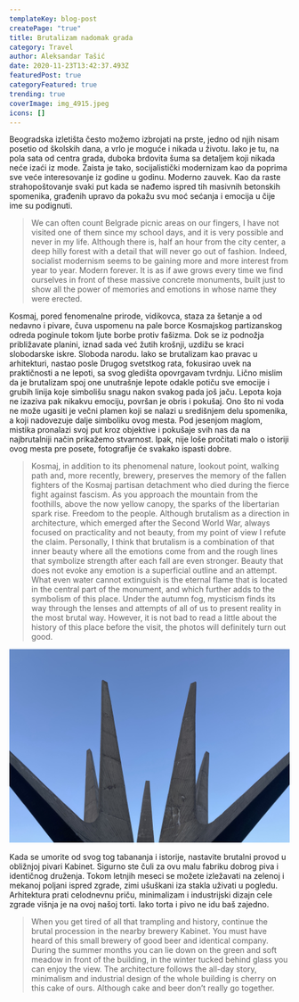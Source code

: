 ```yaml
---
templateKey: blog-post
createPage: "true"
title: Brutalizam nadomak grada
category: Travel
author: Aleksandar Tašić
date: 2020-11-23T13:42:37.493Z
featuredPost: true
categoryFeatured: true
trending: true
coverImage: img_4915.jpeg
icons: []
---
```

Beogradska izletišta često možemo izbrojati na prste, jedno od njih nisam posetio od školskih dana, a vrlo je moguće i nikada u životu. Iako je tu, na pola sata od centra grada, duboka brdovita šuma sa detaljem koji nikada neće izaći iz mode. Zaista je tako, socijalistički modernizam kao da poprima sve veće interesovanje iz godine u godinu. Moderno zauvek. Kao da raste strahopoštovanje svaki put kada se nađemo ispred tih masivnih betonskih spomenika, građenih upravo da pokažu svu moć sećanja i emocija u čije ime su podignuti.

> We can often count Belgrade picnic areas on our fingers, I have not visited one of them since my school days, and it is very possible and never in my life. Although there is, half an hour from the city center, a deep hilly forest with a detail that will never go out of fashion. Indeed, socialist modernism seems to be gaining more and more interest from year to year. Modern forever. It is as if awe grows every time we find ourselves in front of these massive concrete monuments, built just to show all the power of memories and emotions in whose name they were erected.

Kosmaj, pored fenomenalne prirode, vidikovca, staza za šetanje a od nedavno i pivare, čuva uspomenu na pale borce Kosmajskog partizanskog odreda poginule tokom ljute borbe protiv fašizma. Dok se iz podnožja približavate planini, iznad sada već žutih krošnji, uzdižu se kraci slobodarske iskre. Sloboda narodu. Iako se brutalizam kao pravac u arhitekturi, nastao posle Drugog svetstkog rata, fokusirao uvek na praktičnosti a ne lepoti, sa svog gledišta opovrgavam tvrdnju. Lično mislim da je brutalizam spoj one unutrašnje lepote odakle potiču sve emocije i grubih linija koje simbolišu snagu nakon svakog pada još jaču. Lepota koja ne izaziva pak nikakvu emociju, površan je obris i pokušaj. Ono što ni voda ne može ugasiti je večni plamen koji se nalazi u središnjem delu spomenika, a koji nadovezuje dalje simboliku ovog mesta. Pod jesenjom maglom, mistika pronalazi svoj put kroz objektive i pokušaje svih nas da na najbrutalniji način prikažemo stvarnost. Ipak, nije loše pročitati malo o istoriji ovog mesta pre posete, fotografije će svakako ispasti dobre.

> Kosmaj, in addition to its phenomenal nature, lookout point, walking path and, more recently, brewery, preserves the memory of the fallen fighters of the Kosmaj partisan detachment who died during the fierce fight against fascism. As you approach the mountain from the foothills, above the now yellow canopy, the sparks of the libertarian spark rise. Freedom to the people. Although brutalism as a direction in architecture, which emerged after the Second World War, always focused on practicality and not beauty, from my point of view I refute the claim. Personally, I think that brutalism is a combination of that inner beauty where all the emotions come from and the rough lines that symbolize strength after each fall are even stronger. Beauty that does not evoke any emotion is a superficial outline and an attempt. What even water cannot extinguish is the eternal flame that is located in the central part of the monument, and which further adds to the symbolism of this place. Under the autumn fog, mysticism finds its way through the lenses and attempts of all of us to present reality in the most brutal way. However, it is not bad to read a little about the history of this place before the visit, the photos will definitely turn out good.



![](img_4968.jpeg)

Kada se umorite od svog tog tabananja i istorije, nastavite brutalni provod u obližnjoj pivari Kabinet. Sigurno ste čuli za ovu malu fabriku dobrog piva i identičnog druženja. Tokom letnjih meseci se možete izležavati na zelenoj i mekanoj poljani ispred zgrade, zimi ušuškani iza stakla uživati u pogledu. Arhitektura prati celodnevnu priču, minimalizam i industrijski dizajn cele zgrade višnja je na ovoj našoj torti. Iako torta i pivo ne idu baš zajedno.

> When you get tired of all that trampling and history, continue the brutal procession in the nearby brewery Kabinet. You must have heard of this small brewery of good beer and identical company. During the summer months you can lie down on the green and soft meadow in front of the building, in the winter tucked behind glass you can enjoy the view. The architecture follows the all-day story, minimalism and industrial design of the whole building is cherry on this cake of ours. Although cake and beer don’t really go together.

![]()